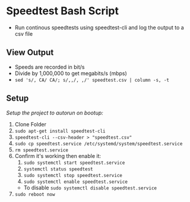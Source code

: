 # Speedtest Bash Script 
- Run continous speedtests using speedtest-cli and log the output to a csv file

## View Output
- Speeds are recorded in bit/s
- Divide by 1,000,000 to get megabits/s (mbps)
- `sed 's/, CA/ CA/; s/,,/, ,/' speedtest.csv | column -s, -t`


## Setup
*Setup the project to autorun on bootup:*
1. Clone Folder
2. `sudo apt-get install speedtest-cli`
3. `speedtest-cli --csv-header > "speedtest.csv"`
4. `sudo cp speedtest.service /etc/systemd/system/speedtest.service`
5. `rm speedtest.service`
6. Confirm it's working then enable it:
    1. `sudo systemctl start speedtest.service`
    2. `systemctl status speedtest`
    3. `sudo systemctl stop speedtest.service`
    4. `sudo systemctl enable speedtest.service`
    - To disable `sudo systemctl disable speedtest.service`
7. `sudo reboot now`
